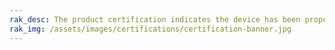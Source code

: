 ```yaml
---
rak_desc: The product certification indicates the device has been properly assessed where it meets the qualification criteria and also has passed the performance and quality tests. Hence, the following tables display the various certifications of the RAK products to guarantee these devices are safe, reliable, and high-quality.
rak_img: /assets/images/certifications/certification-banner.jpg
---
```


<rk-show-certification :product="'wisgate'" :headers="[
  'EUROPE',
  'USA',
  'AUSTRALIA',
  'BRAZIL',
  'CANADA',
  'CHILE',
  'CHINA',
  'COSTA RICA',
  'JAPAN',
  'KOREA',
  'MOROCCO',
  'NEW ZEALAND',
  'PHILIPPINES',
  'RUSSIA',
  'SINGAPORE',
  'TAIWAN, CHINA',
  'THAILAND',
  'VIETNAM',
  'UAE',
  'UK',
  'UKRAINE',
  'INTERNATIONAL STANDARD']"/>

<rk-certification-newsletter/>